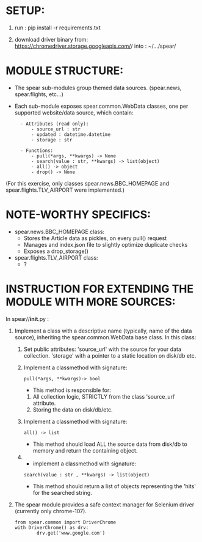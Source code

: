 SETUP:
======

1. run :
    pip install -r requirements.txt

2. 
    download driver binary from:
        https://chromedriver.storage.googleapis.com/<YOUR CHROME VERSION>/<YOUR OS VERSION>
    into :
        ~/.../spear/

MODULE STRUCTURE:
=================
- The spear sub-modules group themed data sources. (spear.news, spear.flights, etc...)
- Each sub-module exposes spear.common.WebData classes, one per supported website/data source, which contain:

        
        - Attributes (read only):
            - source_url : str 
            - updated : datetime.datetime 
            - storage : str
        
        - Functions:
            - pull(*args, **kwargs) -> None
            - search(value : str, **kwargs) -> list(object)
            - all() -> object 
            - drop() -> None

(For this exercise, only classes spear.news.BBC_HOMEPAGE and spear.flights.TLV_AIRPORT were implemented.)

NOTE-WORTHY SPECIFICS:
=====================
- spear.news.BBC_HOMEPAGE class:
    - Stores the Article data as pickles, on every pull() request
    - Manages and index.json file to slightly optimize duplicate checks
    - Exposes a drop_storage()
- spear.flights.TLV_AIRPORT class:
    - ?

INSTRUCTION FOR EXTENDING THE MODULE WITH MORE SOURCES:
=======================================================
In spear/<data category>/__init__.py :

1. Implement a class with a descriptive name (typically, name of the data source), inheriting the spear.common.WebData base class.
    In this class:

    1.  Set public attributes:
         'source_url' with the source for your data collection.
         'storage' with a pointer to a static location on disk/db etc.

    2.  Implement a classmethod with signature:
    
        ```
        pull(*args, **kwargs)-> bool
        ```

        - This method is responsible for:
        1. All collection logic, STRICTLY from the class 'source_url' attribute.
        2. Storing the data on disk/db/etc.

    3. Implement a classmethod with signature:

        ```
        all() -> list
        ```

        - This method should load ALL the source data from disk/db to memory and return the containing object.
        
    4. - implement a classmethod with signature:
        ```
        search(value : str , **kwargs) -> list(object)
        ```
        - This method should return a list of objects representing the 'hits' for the searched string.

2. The spear module provides a safe context manager for Selenium driver (currently only chrome-107). 

    ```
    from spear.common import DriverChrome
    with DriverChrome() as drv:
            drv.get('www.google.com')
    ```

